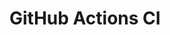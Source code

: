 # GitHub Actions CI

































































































































































































































































































































































































































































































































































































































































































































































































































































































































































































































































































































































































































































































































































































































































































































































































































































































































































































































































































































































































































































































































































































































































































































































































































































































































































































































































